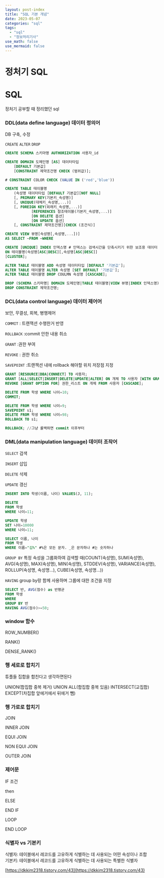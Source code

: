 ```yaml
---
layout: post-index
title: "SQL 기본 개념"
date: 2023-05-07
categories: "sql"
tags:
  - "sql"
  - "정보처리기사"
use_math: false
use_mermaid: false
---
```


# 정처기 SQL

# SQL

정처기 공부할 때 정리했던 sql

### DDL(data define language) 데이터 정의어

DB 구축, 수정

`CREATE` `ALTER` `DROP`

```sql
CREATE SCHEMA 스키마명 AUTHORIZATION 사용자_id

CREATE DOMAIN 도메인명 [AS] 데이터타입
	[DEFAULT 기본값]
	[CONSTRAINT 제약조건명 CHECK (범위값)];

# CONSTRAINT COLOR CHECK (VALUE IN ('red','blue'))

CREATE TABLE 테이블명
	(속성명 데이터타입 [DEFAULT 기본값][NOT NULL]
	[, PRIMARY KEY(기본키_속성명)]
	[, UNIQUE(대체키_속성명,...)]
	[, FOREIGN KEY(외래키_속성명,...)]
			[REFERENCES 참조테이블(기본키_속성명,...)]
			[ON DELETE 옵션]
			[ON UPDATE 옵션]
	[, CONSTRAINT 제약조건명][CHECK (조건식)]

CREATE VIEW 뷰명[속성명[,속성명,...])]
AS SELECT ~FROM ~WHERE

CREATE [UNIQUE] INDEX 인덱스명 # 인덱스는 검색시간을 단축시키기 위한 보조용 데이터 구조
ON 테이블명(속성명[ASC|DESC][,속성명[ASC|DESC]]
[CLUSTER];

ALTER TABLE 테이블명 ADD 속성명 데이터타입 [DEFAULT '기본값'];
ALTER TABLE 테이블명 ALTER 속성명 [SET DEFAULT '기본값'];
ALTER TABLE 테이블명 DROP COULMN 속성명 [CASCADE];

DROP (SCHEMA 스키마명| DOMAIN 도메인명|TABLE 테이블명|VIEW 뷰명|INDEX 인덱스명)[CASCADE|RESTRICT];
DROP CONSTRAINT 제약조건명;
```

### DCL(data control language) 데이터 제어어

보안, 무결성, 회복, 병행제어

`COMMIT` : 트랜잭션 수행한거 반영

`ROLLBACK` :commit 안한 내용 취소

`GRANT` :권한 부여

`REVOKE` : 권한 취소

`SAVEPOINT` :트랜잭션 내에 rollback 해야할 위치 저장점 지정

```sql
GRANT [RESOURCE|DBA|CONNECT] TO 사용자;
GRANT [ALL|SELECT|INSERT|DELETE|UPDATE|ALTER] ON 개체 TO 사용자 [WITH GRANT OPTION]; //with grant option은 남한테 권한 부여 권한
REVOKE [GRANT OPTION FOR] 권한_리스트 ON 개체 FROM 사용자 [CASCADE];

DELETE FROM 학생 WHERE 나이=10;
COMMIT;

DELETE FROM 학생 WHERE 나이=9;
SAVEPOINT s1;
DELETE FROM 학생 WHERE 나이=98;
ROLLBACK TO s1;

ROLLBACK; //그냥 롤백하면 commit 이후부터
```

### DML(data manipulation language) 데이터 조작어

`SELECT` 검색

`INSERT` 삽입

`DELETE` 삭제

`UPDATE` 갱신

```sql
INSERT INTO 학생(이름, 나이) VALUES(J, 11);

DELETE
FROM 학생
WHERE 나이=11;

UPDATE 학생
SET 나이=10000
WHERE 나이=11;

SELECT 이름, 나이
FROM 학생
WHERE 이름="김%" #%은 모든 문자. _은 문자하나 #는 숫자하나
```

`GROUP BY` 특정 속성을 그룹화하여 검색할 때(COUNT(속성명), SUM(속성명), AVG(속성명), MAX(속성명), MIN(속성명), STDDEV(속성명), VARIANCE(속성명), ROLLUP(속성명, 속성명…), CUBE(속성명, 속성명…))

`HAVING` group by랑 함께 사용하며 그룹에 대한 조건을 지정

```sql
SELECT 반, AVG(점수) as 반평균
FROM 학생
WHERE
GROUP BY 반
HAVING AVG(점수)>=50;
```

### window 함수

ROW_NUMBER()

RANK()

DENSE_RANK()

### 행 세로로 합치기

튜플들 집합을 합친다고 생각하면된다

UNION(합집합 중복 제거) UNION ALL(합집합 중복 있음) INTERSECT(교집합) EXCEPT(차집합 앞에거에서 뒤에거 뺌)

### 행 가로로 합치기

JOIN

INNER JOIN

EQUI JOIN

NON EQUI JOIN

OUTER JOIN

### 제어문

IF 조건

then

ELSE

END IF

LOOP

END LOOP

### 식별자 vs 기본키

식별자: 테이블에서 레코드를 고유하게 식별하는 데 사용되는 어떤 속성이나 조합  
기본키: 테이블에서 레코드를 고유하게 식별하는 데 사용되는 특별한 식별자

[https://dkkim2318.tistory.com/43](https://dkkim2318.tistory.com/43)
